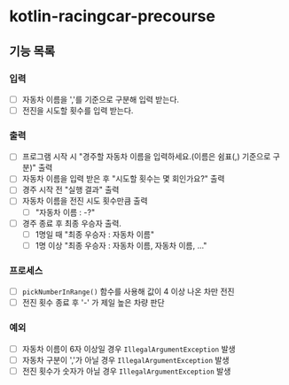 # kotlin-racingcar-precourse

## 기능 목록

### 입력
- [ ] 자동차 이름을 ','를 기준으로 구분해 입력 받는다.
- [ ] 전진을 시도할 횟수를 입력 받는다. 

### 출력
- [ ] 프로그램 시작 시 "경주할 자동차 이름을 입력하세요.(이름은 쉼표(,) 기준으로 구분)" 출력
- [ ] 자동차 이름을 입력 받은 후 "시도할 횟수는 몇 회인가요?" 출력
- [ ] 경주 시작 전 "실행 결과" 출력
- [ ] 자동차 이름을 전진 시도 횟수만큼 출력
  - [ ] "자동차 이름 : -?"
- [ ] 경주 종료 후 최종 우승자 출력.
  - [ ] 1명일 때 "최종 우승자 : 자동차 이름"
  - [ ] 1명 이상 "최종 우승자 : 자동차 이름, 자동차 이름, ..."

### 프로세스
- [ ] `pickNumberInRange()` 함수를 사용해 값이 4 이상 나온 차만 전진
- [ ] 전진 횟수 종료 후 '-' 가 제일 높은 차량 판단

### 예외
- [ ] 자동차 이름이 6자 이상일 경우 `IllegalArgumentException` 발생
- [ ] 자동차 구분이 ','가 아닐 경우 `IllegalArgumentException` 발생
- [ ] 전진 횟수가 숫자가 아닐 경우 `IllegalArgumentException` 발생
